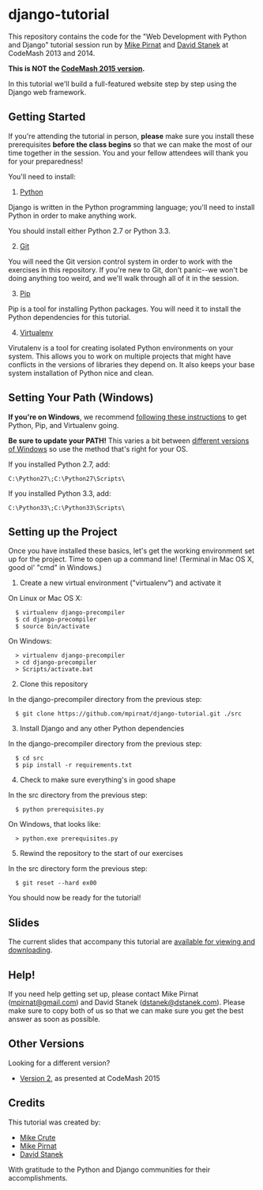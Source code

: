 django-tutorial
===============

This repository contains the code for the "Web Development with Python and
Django" tutorial session run by [Mike Pirnat][mpirnat] and [David
Stanek][dstanek] at CodeMash 2013 and 2014.

**This is NOT the [CodeMash 2015 version][v2].**

In this tutorial we'll build a full-featured website step by step using the
Django web framework.

Getting Started
---------------

If you're attending the tutorial in person, **please** make sure you install
these prerequisites **before the class begins** so that we can make the most of
our time together in the session.  You and your fellow attendees will thank you
for your preparedness!

You'll need to install:

 1. [Python][python]

  Django is written in the Python programming language; you'll need to install
  Python in order to make anything work.

  You should install either Python 2.7 or Python 3.3.

 2. [Git][git]

  You will need the Git version control system in order to work with the
  exercises in this repository.  If you're new to Git, don't panic--we won't be
  doing anything too weird, and we'll walk through all of it in the session.

 3. [Pip][pip]

  Pip is a tool for installing Python packages.  You will need it to install
  the Python dependencies for this tutorial.

 4. [Virtualenv][virtualenv]

  Virutalenv is a tool for creating isolated Python environments on your
  system.  This allows you to work on multiple projects that might have
  conflicts in the versions of libraries they depend on.  It also keeps your
  base system installation of Python nice and clean.


Setting Your Path (Windows)
---------------------------
**If you're on Windows**, we recommend [following these
instructions][python-windows] to get Python, Pip, and Virtualenv going.

**Be sure to update your PATH!**  This varies a bit between [different versions
of Windows][windows-path] so use the method that's right for your OS.

If you installed Python 2.7, add:

    C:\Python27\;C:\Python27\Scripts\

If you installed Python 3.3, add:

    C:\Python33\;C:\Python33\Scripts\


Setting up the Project
----------------------

Once you have installed these basics, let's get the working environment set up
for the project.  Time to open up a command line! (Terminal in Mac OS X, good
ol' "cmd" in Windows.)

 1. Create a new virtual environment ("virtualenv") and activate it

  On Linux or Mac OS X:

      $ virtualenv django-precompiler
      $ cd django-precompiler
      $ source bin/activate

  On Windows:

      > virtualenv django-precompiler
      > cd django-precompiler
      > Scripts/activate.bat

 2. Clone this repository

  In the django-precompiler directory from the previous step:

      $ git clone https://github.com/mpirnat/django-tutorial.git ./src

 3. Install Django and any other Python dependencies

  In the django-precompiler directory from the previous step:

      $ cd src
      $ pip install -r requirements.txt

 4. Check to make sure everything's in good shape

  In the src directory from the previous step:

      $ python prerequisites.py

  On Windows, that looks like:

      > python.exe prerequisites.py

 5. Rewind the repository to the start of our exercises

  In the src directory form the previous step:

      $ git reset --hard ex00

You should now be ready for the tutorial!

Slides
------

The current slides that accompany this tutorial are [available for viewing and
downloading][slides].


Help!
-----

If you need help getting set up, please contact Mike Pirnat (mpirnat@gmail.com)
and David Stanek (dstanek@dstanek.com).  Please make sure to copy both of us so
that we can make sure you get the best answer as soon as possible.

Other Versions
--------------

Looking for a different version?

 * [Version 2][v2], as presented at CodeMash 2015


Credits
-------

This tutorial was created by:

 * [Mike Crute][mcrute]
 * [Mike Pirnat][mpirnat]
 * [David Stanek][dstanek]

With gratitude to the Python and Django communities for their accomplishments.


[dstanek]: http://traceback.org
[git]: http://git-scm.com
[mcrute]: http://mike.crute.org
[mpirnat]: http://mike.pirnat.com
[pip]: http://www.pip-installer.org/en/latest/installing.html
[python-windows]: http://docs.python-guide.org/en/latest/starting/install/win/
[python]: http://python.org/download/
[slides]: https://speakerdeck.com/mpirnat/web-development-with-python-and-django-2014
[v2]: https://github.com/mpirnat/django-tutorial-v2
[virtualenv]: http://www.virtualenv.org/en/latest/virtualenv.html
[windows-path]: http://www.java.com/en/download/help/path.xml
